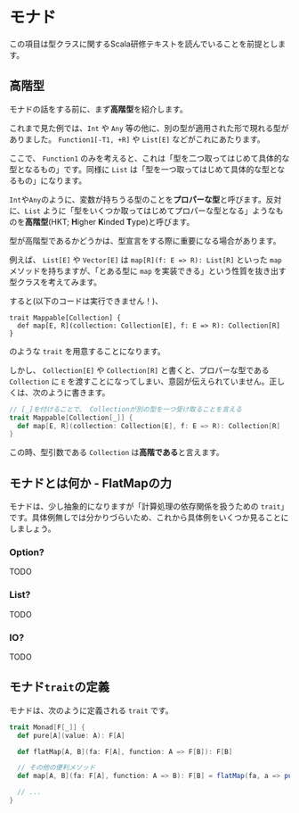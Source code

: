 # モナド

この項目は型クラスに関するScala研修テキストを読んでいることを前提とします。

## 高階型

モナドの話をする前に、まず**高階型**を紹介します。

これまで見た例では、`Int` や `Any` 等の他に、別の型が適用された形で現れる型がありました。 `Function1[-T1, +R]` や `List[E]` などがこれにあたります。

ここで、 `Function1` のみを考えると、これは「型を二つ取ってはじめて具体的な型となるもの」です。同様に `List` は「型を一つ取ってはじめて具体的な型となるもの」になります。

`Int`や`Any`のように、変数が持ちうる型のことを**プロパーな型**と呼びます。反対に、`List` ように「型をいくつか取ってはじめてプロパーな型となる」ようなものを**高階型**(HKT; **H**igher **K**inded **T**ype)と呼びます。

型が高階型であるかどうかは、型宣言をする際に重要になる場合があります。

例えば、 `List[E]` や `Vector[E]` は `map[R](f: E => R): List[R]` といった `map` メソッドを持ちますが、「とある型に `map` を実装できる」という性質を抜き出す型クラスを考えてみます。

すると(以下のコードは実行できません！)、

```
trait Mappable[Collection] {
  def map[E, R](collection: Collection[E], f: E => R): Collection[R]
}
```

のような `trait` を用意することになります。

しかし、 `Collection[E]` や `Collection[R]` と書くと、プロパーな型である `Collection` に `E` を渡すことになってしまい、意図が伝えられていません。正しくは、次のように書きます。

```Scala
// [_]を付けることで、 Collectionが別の型を一つ受け取ることを言える
trait Mappable[Collection[_]] {
  def map[E, R](collection: Collection[E], f: E => R): Collection[R]
}
```

この時、型引数である `Collection` は**高階である**と言えます。

## モナドとは何か - FlatMapの力

モナドは、少し抽象的になりますが「計算処理の依存関係を扱うための `trait`」です。具体例無しでは分かりづらいため、これから具体例をいくつか見ることにしましょう。

### Option?

TODO

### List?

TODO

### IO?

TODO

## モナド`trait`の定義

モナドは、次のように定義される `trait` です。

```Scala
trait Monad[F[_]] {
  def pure[A](value: A): F[A]

  def flatMap[A, B](fa: F[A], function: A => F[B]): F[B]

  // その他の便利メソッド
  def map[A, B](fa: F[A], function: A => B): F[B] = flatMap(fa, a => pure(function(a)))

  // ...
}
```
